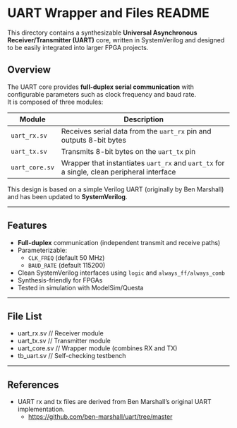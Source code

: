 # UART Wrapper and Files README

This directory contains a synthesizable **Universal Asynchronous Receiver/Transmitter (UART)** core,
written in SystemVerilog and designed to be easily integrated into larger FPGA projects.

## Overview
The UART core provides **full-duplex serial communication** with configurable parameters such as
clock frequency and baud rate.  
It is composed of three modules:

| Module        | Description                                                        |
|---------------|--------------------------------------------------------------------|
| `uart_rx.sv`  | Receives serial data from the `uart_rx` pin and outputs 8-bit bytes |
| `uart_tx.sv`  | Transmits 8-bit bytes on the `uart_tx` pin                          |
| `uart_core.sv`| Wrapper that instantiates `uart_rx` and `uart_tx` for a single, clean peripheral interface |

This design is based on a simple Verilog UART (originally by Ben Marshall) and has been updated to **SystemVerilog**.

---

## Features
- **Full-duplex** communication (independent transmit and receive paths)
- Parameterizable:
  - `CLK_FREQ` (default 50 MHz)
  - `BAUD_RATE` (default 115200)
- Clean SystemVerilog interfaces using `logic` and `always_ff/always_comb`
- Synthesis-friendly for FPGAs
- Tested in simulation with ModelSim/Questa

---

## File List
- uart_rx.sv // Receiver module
- uart_tx.sv // Transmitter module
- uart_core.sv // Wrapper module (combines RX and TX)
- tb_uart.sv // Self-checking testbench

---

## References
- UART rx and tx files are derived from Ben Marshall’s original UART implementation.
  - https://github.com/ben-marshall/uart/tree/master

